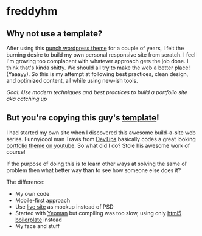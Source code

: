 # freddyhm

<h2>Why not use a template?</h2>

After using this <a href="http://themeforest.net/item/punch-responsive-portfolio-wordpress-theme/3036959" alt="Punch Wordpress Theme">punch wordpress theme</a> for a couple of years, I felt the burning desire to build my own personal responsive site from scratch. I feel I'm growing too complacent with whatever approach gets the job done. I think that's kinda shitty. We should all try to make the web a better place! (Yaaayy). So this is my attempt at following best practices, clean design, and optimized content, all while using new-ish tools.

<i>Goal: Use modern techniques and best practices to build a portfolio site aka catching up</i>

<h2>But you're copying this guy's <a href="https://github.com/DevTips/Artists-Theme" alt="Git Hub Artist Theme Repo">template</a>!</h2>

I had started my own site when I discovered this awesome build-a-site web series. Funny/cool man Travis from <a href="https://www.youtube.com/channel/UCyIe-61Y8C4_o-zZCtO4ETQ" alt="DevTips Youtube Channel">DevTips</a> basically codes a great looking <a href="https://www.youtube.com/playlist?list=PLqGj3iMvMa4KQZUkRjfwMmTq_f1fbxerI" alt="Build a site on DevTips">portfolio theme on youtube</a>. So what did I do? Stole his awesome work of course! 

If the purpose of doing this is to learn other ways at solving the same ol' problem then what better way than to see how someone else does it?

The difference:
  <ul>
  <li>My own code</li>
  <li>Mobile-first approach</li>
  <li>Use <a href="devtips.github.io/Artists-Theme/" alt="Artist Theme">live site</a> as mockup instead of PSD</li> 
  <li>Started with <a href="https://github.com/yeoman/yeoman" alt="Git Hub Yeoman Repo">Yeoman</a> but compiling was too slow, using only <a href="https://github.com/h5bp/html5-boilerplate" alt="Git Hub HTML5 Boilerplate">html5 boilerplate</a> instead</li>
  <li>My face and stuff</li>
  </ul>






